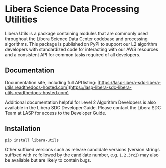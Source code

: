 # Libera Science Data Processing Utilities

Libera Utils is a package containing modules that
are commonly used throughout the Libera Science Data Center codebase and processing algorithms. This package is
published on PyPI to support our L2 algorithm developers with standardized code for interacting with our AWS resources
and a consistent API for common tasks required of all developers.

## Documentation

Documentation site, including full API listing: [https://lasp-libera-sdc-libera-utils.readthedocs-hosted.com](https://lasp-libera-sdc-libera-utils.readthedocs-hosted.com)

Additional documentation helpful for Level 2 Algorithm Developers is also available in the Libera SDC Developer Guide. 
Please contact the Libera SDC Team at LASP for access to the Developer Guide.

## Installation

```bash
pip install libera-utils
```

Other suffixed versions such as release candidate versions 
(version strings suffixed with `rc` followed by the candidate number, e.g. `1.2.3rc2`) 
may also be available but are likely to contain bugs.
